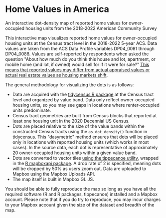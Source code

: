 # Home Values in America

An interactive dot-density map of reported home values for owner-occupied housing units from the 2018-2022 American Community Survey

This interactive map visualizes reported home values for owner-occupied housing units at the Census tract level in the 2018-2022 5-year ACS.  Data values are taken from the ACS Data Profile variables DP04_0081 through DP04_0088.  Values are self-reported by respondents when asked the question "About how much do you think this house and lot, apartment, or mobile home (and lot, if owned) would sell for if it were for sale?"  [This means that reported values may differ from actual appraised values or actual real estate values as housing markets shift]([https://github.com/felt/tippecanoe](https://censusreporter.org/topics/housing/#:~:text=The%20ACS%20records%20estimated%20selling,fluctuating%20or%20falling%20housing%20market.)).    

The general methodology for visualizing the dots is as follows: 

* Data are acquired with the [tidycensus R package]() at the Census tract level and organized by value band.  Data only reflect owner-occupied housing units, so you may see gaps in locations where renter-occupied units predominate.
* Census tract geometries are built from Census blocks that reported at least one housing unit in the 2020 Decennial US Census.
* Dots are placed relative to the size of the value bands within the constructed Census tracts using the `as_dot_density()` function in tidycensus.  This "dasymetric" method ensures that dots will be placed only in locations with reported housing units (which works in most cases).  In the source data, each dot is representative of approximately 20 owner-occupied housing units within a given value band.
* Dots are converted to vector tiles [using the tippecanoe utility](https://github.com/felt/tippecanoe), wrapped in the [R mapboxapi package](https://walker-data.com/mapboxapi).  A drop rate of 2 is specified, meaning dots will be dropped by 50% as users zoom out.  Data are uploaded to Mapbox using the Mapbox Uploads API.
* The map itself is built in Mapbox GL JS.

You should be able to fully reproduce the map so long as you have all the required software (R and R packages, tippecanoe) installed and a Mapbox account.  Please note that if you do try to reproduce, you may incur charges to your Mapbox account given the size of the dataset and breadth of the map.  
